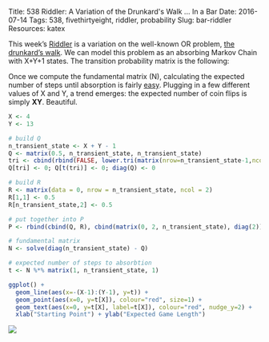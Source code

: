 Title: 538 Riddler: A Variation of the Drunkard's Walk ... In a Bar
Date: 2016-07-14
Tags: 538, fivethirtyeight, riddler, probability
Slug: bar-riddler
Resources: katex

This week’s [Riddler](http://fivethirtyeight.com/features/how-long-will-you-be-stuck-playing-this-bar-game/) is a variation on the well-known OR problem, [the drunkard’s walk](https://en.wikipedia.org/wiki/Random_walk).  We can model this problem as an absorbing Markov Chain with X+Y+1 states.  The transition probability matrix is the following:
<div class="equation" data-expr="
\begin{matrix}
 & 1 & 0 & 0 & 0 & 0 & \cdots & 0 & \\
 & 0.5 & 0 & 0.5 & 0 & 0 & \cdots & 0 & \\
 & 0 & 0.5 & 0 & 0.5 & 0 & \cdots & 0 & \\
 & 0 & 0 & 0.5 & 0 & 0.5 & \cdots & 0 & \\
 & \vdots & \vdots & \vdots & \vdots & \vdots & \ddots & \vdots \\
 & 0 & 0 & 0 & 0 & 0 & \cdots & 1
\end{matrix}
"></div>

Once we compute the fundamental matrix (N), calculating the expected number of steps until absorption is fairly [easy](https://en.wikipedia.org/wiki/Absorbing_Markov_chain).  Plugging in a few different values of X and Y, a trend emerges: the expected number of coin flips is simply <span style="font-weight: bold;">XY</span>.  Beautiful.

``` R
X <- 4
Y <- 13

# build Q
n_transient_state <- X + Y - 1
Q <- matrix(0.5, n_transient_state, n_transient_state)
tri <- cbind(rbind(FALSE, lower.tri(matrix(nrow=n_transient_state-1,ncol=n_transient_state-1))), FALSE)
Q[tri] <- 0; Q[t(tri)] <- 0; diag(Q) <- 0

# build R
R <- matrix(data = 0, nrow = n_transient_state, ncol = 2)
R[1,1] <- 0.5
R[n_transient_state,2] <- 0.5

# put together into P
P <- rbind(cbind(Q, R), cbind(matrix(0, 2, n_transient_state), diag(2)))

# fundamental matrix
N <- solve(diag(n_transient_state) - Q)

# expected number of steps to absorbtion
t <- N %*% matrix(1, n_transient_state, 1)

ggplot() +
  geom_line(aes(x=-(X-1):(Y-1), y=t)) +
  geom_point(aes(x=0, y=t[X]), colour="red", size=1) +
  geom_text(aes(x=0, y=t[X], label=t[X]), colour="red", nudge_y=2) +
  xlab("Starting Point") + ylab("Expected Game Length")
```
<img src="/images/bar-riddler.png" style="display:block; margin-left:auto; margin-right:auto;">
